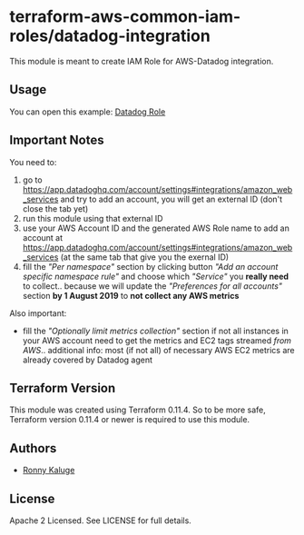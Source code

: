 terraform-aws-common-iam-roles/datadog-integration
==================================================

This module is meant to create IAM Role for AWS-Datadog integration.

Usage
-----

You can open this example:
[Datadog Role](https://github.com/traveloka/terraform-aws-common-iam-roles/tree/master/examples/datadog-integration)


Important Notes
---------------

You need to:
1. go to https://app.datadoghq.com/account/settings#integrations/amazon_web_services and try to add an account, you will get an external ID (don't close the tab yet)
2. run this module using that external ID
3. use your AWS Account ID and the generated AWS Role name to add an account at https://app.datadoghq.com/account/settings#integrations/amazon_web_services (at the same tab that give you the exernal ID)
4. fill the *"Per namespace"* section by clicking button *"Add an account specific namespace rule"* and choose which *"Service"* you **really need** to collect..
  because we will update the *"Preferences for all accounts"* section **by 1 August 2019** to **not collect any AWS metrics**

Also important:
* fill the *"Optionally limit metrics collection"* section if not all instances in your AWS account need to get the metrics and EC2 tags streamed *from AWS*..
  additional info: most (if not all) of necessary AWS EC2 metrics are already covered by Datadog agent


Terraform Version
-----------------

This module was created using Terraform 0.11.4.
So to be more safe, Terraform version 0.11.4 or newer is required to use this module.


Authors
-------

* [Ronny Kaluge](https://github.com/ronny-kaluge)

License
-------

Apache 2 Licensed. See LICENSE for full details.

